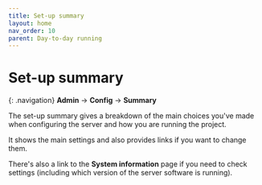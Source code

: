 ```yaml
---
title: Set-up summary
layout: home
nav_order: 10
parent: Day-to-day running
---
```



# Set-up summary

{: .navigation}
**Admin** → **Config** → **Summary**

The set-up summary gives a breakdown of the main choices you've made when
configuring the server and how you are running the project.

It shows the main settings and also provides links if you want to change them.

There's also a link to the **System information** page if you need to check
settings (including which version of the server software is running).

